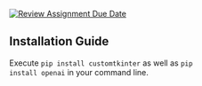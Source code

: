 [![Review Assignment Due Date](https://classroom.github.com/assets/deadline-readme-button-24ddc0f5d75046c5622901739e7c5dd533143b0c8e959d652212380cedb1ea36.svg)](https://classroom.github.com/a/cVeImKGm)

## Installation Guide

Execute <code>pip install customtkinter</code> as well as <code>pip install openai</code> in your command line.
